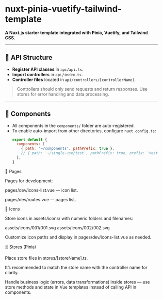 # nuxt-pinia-vuetify-tailwind-template

**A Nuxt.js starter template integrated with Pinia, Vuetify, and Tailwind CSS.**

---

## 📁 API Structure

- **Register API classes** in `api/api.ts`.
- **Import controllers** in `api/index.ts`.
- **Controller files** located in `api/controllers/[controllerName]`.

> Controllers should only send requests and return responses. Use stores for error handling and data processing.

---

## 🧩 Components

- All components in the `components/` folder are auto-registered.
- To enable auto-import from other directories, configure `nuxt.config.ts`:
  ```js
  export default {
    components: [
      { path: '~/components', pathPrefix: true },
      // { path: '~/single-use/test', pathPrefix: true, prefix: 'test' },
    ],
  }

📄 Pages

Pages for development:

pages/dev/icons-list.vue — icon list.

pages/dev/routes.vue — pages list.

🎨 Icons

Store icons in assets/icons/ with numeric folders and filenames:

assets/icons/001/001.svg
assets/icons/002/002.svg

Customize icon paths and display in pages/dev/icons-list.vue as needed.

🗄️ Stores (Pinia)

Place store files in stores/[storeName].ts.

It’s recommended to match the store name with the controller name for clarity.

Handle business logic (errors, data transformations) inside stores — use store methods and state in Vue templates instead of calling API in components.


